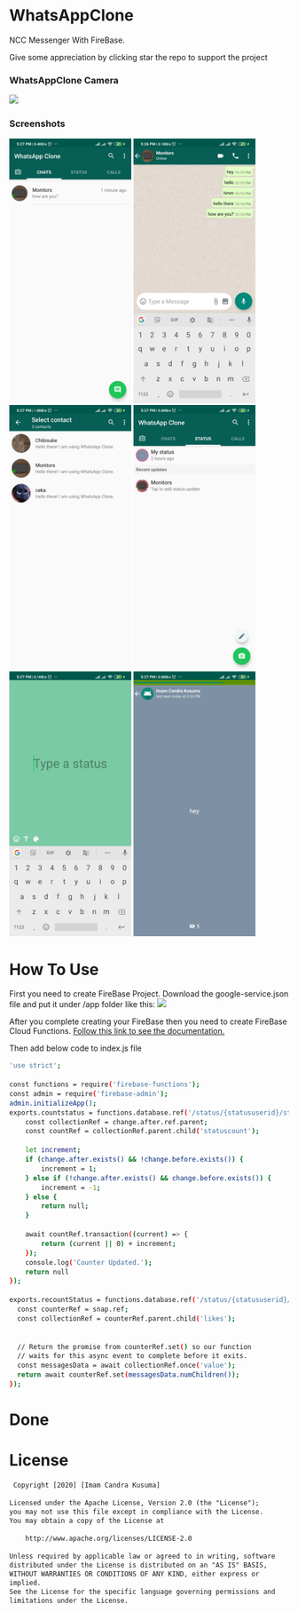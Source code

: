 # WhatsAppClone
NCC Messenger With FireBase.

Give some appreciation by clicking star the repo to support the project

### WhatsAppClone Camera
![](WhatsAppClone-Camera.gif)

### Screenshots
<img src="SS Chat.jpg" width="220"/> <img src="SS Chat Room.jpg" width="220"/> <img src="SS Contact.jpg" width="220"/> <img src="SS Status.jpg" width="220"/> <img src="SS Create Status.jpg" width="220"/> <img src="SS Status View.jpg" width="220"/>

# How To Use 
First you need to create FireBase Project. Download the google-service.json file and put it under /app folder like this: <img src = "https://www.gstatic.com/mobilesdk/160426_mobilesdk/images/android_studio_project_panel@2x.png" width="120"/>

After you complete creating your FireBase then you need to create FireBase Cloud Functions. [Follow this link to see the documentation.](https://firebase.google.com/docs/functions/get-started?authuser=1)

Then add below code to index.js file
```bash
'use strict';

const functions = require('firebase-functions');
const admin = require('firebase-admin');
admin.initializeApp();
exports.countstatus = functions.database.ref('/status/{statususerid}/statusItem/{statusid}').onWrite(async (change) => {
	const collectionRef = change.after.ref.parent;
	const countRef = collectionRef.parent.child('statuscount');

	let increment;
	if (change.after.exists() && !change.before.exists()) {
		increment = 1; 
	} else if (!change.after.exists() && change.before.exists()) {
		increment = -1;
	} else {
		return null;
	}

	await countRef.transaction((current) => {
		return (current || 0) + increment;
	});
	console.log('Counter Updated.');
	return null
});

exports.recountStatus = functions.database.ref('/status/{statususerid}/statuscount').onWrite(async (snap) => {
  const counterRef = snap.ref;
  const collectionRef = counterRef.parent.child('likes');


  // Return the promise from counterRef.set() so our function
  // waits for this async event to complete before it exits.
  const messagesData = await collectionRef.once('value');
  return await counterRef.set(messagesData.numChildren());
});
```

# Done

# License


     Copyright [2020] [Imam Candra Kusuma]

    Licensed under the Apache License, Version 2.0 (the "License");
    you may not use this file except in compliance with the License.
    You may obtain a copy of the License at

        http://www.apache.org/licenses/LICENSE-2.0

    Unless required by applicable law or agreed to in writing, software
    distributed under the License is distributed on an "AS IS" BASIS,
    WITHOUT WARRANTIES OR CONDITIONS OF ANY KIND, either express or implied.
    See the License for the specific language governing permissions and
    limitations under the License.
